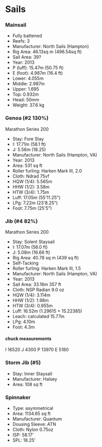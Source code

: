 # Sails

### Mainsail

- Fully battened
- Reefs: 3
- Manufacturer: North Sails (Hampton)
- Rig Area: 46.13sq m (496.54sq ft)
- Sail Area: 39?
- Year: 2013
- P (luff): 15.47m (50.75 ft)
- E (foot): 4.987m (16.4 ft)
- Lower: 4.055m
- Middle: 2.987m
- Upper: 1.695
- Top: 0.932m
- Head: 50mm
- Weight: 37.6 kg

### Genoa (#2 130%)
Marathon Series 200

- Stay: Fore Stay
- I: 17.71m (58.1 ft)
- J: 5.56m (18.25)
- Manufacturer: North Sails (Hampton, VA)
- Year: 2013
- Area: 531 sq ft
- Roller furling: Harken Mark III, 2.0
- Cloth: Ndrad 75vf
- HQW (1/4): 5.565m
- HHW (1/2): 3.58m
- HTW (3/4): 1.75m
- Luff: 17.05m (55'11.25")
- LPg: 7.22m (23'8.25")
- Foot: 7.75m (25'5")

### Jib (#4 82%)
Marathon Series 200

- Stay: Solent Staysail
- I: 17.07m (56.0 ft)
- J: 5.08m (16.66 ft)
- Rig Area: 40.78 sq m (439 sq ft)
- Self-Tacking
- Roller furling: Harken Mark III, 1.5
- Manufacturer: North Sails (Hampton, VA)
- Year: 2013
- Sail Area: 33.16m 357 ft
- Cloth: NSP Radian 9.0 oz
- HQW (1/4): 3.114m
- HHW (1/2): 1.98m
- HTW (3/4): 0.955m
- Luff: 16.52m (1.29615 + 15.22385)
- Leach: calculated 15.77m
- LPg: 4.10m
- Foot: 4.3m

#### chuck measurements
I 16520
J 4300
P 13970
E 5180

### Storm Jib (#5)

- Stay: Inner Staysail
- Manufacturer: Halsey
- Area: 108 sq ft

### Spinnaker

- Type: asymmetrical
- Area: 1134.65 sq ft
- Manufacturer: Quantum
- Dousing Sleeve: ATN
- Cloth: Nylon 0.75oz
- ISP: 58.17'
- SPL: 18.25'
